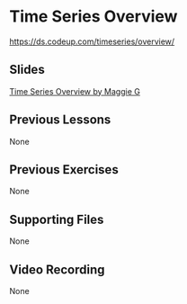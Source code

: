 # Time Series Overview
https://ds.codeup.com/timeseries/overview/


## Slides
[Time Series Overview by Maggie G](https://www.canva.com/design/DAFc0DoOBew/rxFzzlAAAmvu_JSbYJ7-WQ/view?utm_content=DAFc0DoOBew&utm_campaign=designshare&utm_medium=link2&utm_source=sharebutton)

## Previous Lessons
None

## Previous Exercises
None

## Supporting Files
None

## Video Recording
None
